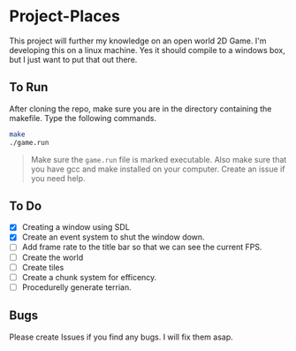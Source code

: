 # Project-Places
This project will further my knowledge on an open world 2D Game.  I'm developing this on a linux machine.  Yes it should compile to a windows box, but I just want to put that out there. 

## To Run
After cloning the repo, make sure you are in the directory containing the makefile.  Type the following commands.
```bash 
make
./game.run
```
> Make sure the ``` game.run ``` file is marked executable.  Also make sure that you have gcc and make installed on your computer. Create an issue if you need help.

## To Do
- [x] Creating a window using SDL
- [x] Create an event system to shut the window down.
- [ ] Add frame rate to the title bar so that we can see the current FPS.
- [ ] Create the world 
- [ ] Create tiles
- [ ] Create a chunk system for efficency.
- [ ] Procedurelly generate terrian.

## Bugs
Please create Issues if you find any bugs.  I will fix them asap.